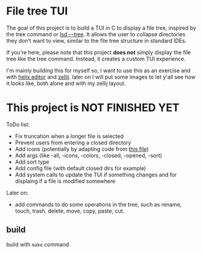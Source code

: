 # File tree TUI

The goal of this project is to build a TUI in C to display a file tree, inspired by the tree command or [lsd –-tree](https://github.com/lsd-rs/lsd). It allows the user to collapse directories they don’t want to view, similar to the file tree structure in standard IDEs.

If you’re here, please note that this project **does not** simply display the file tree like the tree command. Instead, it creates a custom TUI experience.


I'm mainly building this for myself so, I want to use this as an exercise and with [helix editor](https://helix-editor.com/) and [zellij](https://zellij.dev).
later on I will put some images to let y'all see how it looks like, both alone and with my zellij layout.


# This project is NOT FINISHED YET

ToDo list:

- Fix truncation when a longer file is selected
- Prevent users from entering a closed directory 
- Add icons (potentially by adapting code from [this file](https://github.com/lsd-rs/lsd/blob/master/src/theme/icon.rs))
- Add args (like -all, -icons, -colors, -closed, -opened, -sort)
- Add sort type
- Add config file (with default closed dirs for example)
- Add system calls to update the TUI if something changes and for displaing if a file is modified somewhere

Later on:
- add commands to do some operations in the tree, such as rename, touch, trash, delete, move, copy, paste, cut.

## build

build with `make` command

